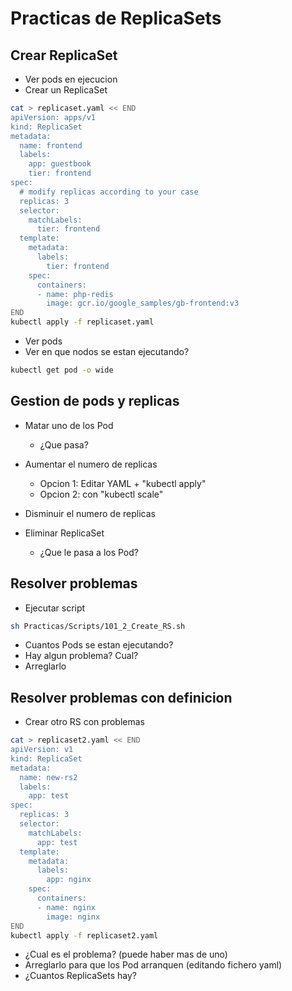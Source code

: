 # Practicas de ReplicaSets

## Crear ReplicaSet

  * Ver pods en ejecucion
  * Crear un ReplicaSet

```bash
cat > replicaset.yaml << END
apiVersion: apps/v1
kind: ReplicaSet
metadata:
  name: frontend
  labels:
    app: guestbook
    tier: frontend
spec:
  # modify replicas according to your case
  replicas: 3
  selector:
    matchLabels:
      tier: frontend
  template:
    metadata:
      labels:
        tier: frontend
    spec:
      containers:
      - name: php-redis
        image: gcr.io/google_samples/gb-frontend:v3
END
kubectl apply -f replicaset.yaml
```

  * Ver pods
  * Ver en que nodos se estan ejecutando?

```bash
kubectl get pod -o wide
```

## Gestion de pods y replicas

  * Matar uno de los Pod
    * ¿Que pasa?
  * Aumentar el numero de replicas
    * Opcion 1: Editar YAML + "kubectl apply"
    * Opcion 2: con "kubectl scale"
  * Disminuir el numero de replicas

  * Eliminar ReplicaSet
    * ¿Que le pasa a los Pod?

## Resolver problemas

  * Ejecutar script 

```bash
sh Practicas/Scripts/101_2_Create_RS.sh
```

  * Cuantos Pods se estan ejecutando?
  * Hay algun problema? Cual?
  * Arreglarlo

## Resolver problemas con definicion

  * Crear otro RS con problemas

```bash
cat > replicaset2.yaml << END
apiVersion: v1
kind: ReplicaSet
metadata:
  name: new-rs2
  labels:
    app: test
spec:
  replicas: 3
  selector:
    matchLabels:
      app: test
  template:
    metadata:
      labels:
        app: nginx
    spec:
      containers:
      - name: nginx
        image: nginx
END
kubectl apply -f replicaset2.yaml
```

  * ¿Cual es el problema? (puede haber mas de uno)
  * Arreglarlo para que los Pod arranquen (editando fichero yaml)
  * ¿Cuantos ReplicaSets hay?
